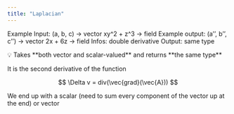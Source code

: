 ```yaml
---
title: "Laplacian"
---
```

Example Input: (a, b, c) → vector
xy^2 + z^3 → field
Example output: (a’’, b’’, c’’) → vector
2x + 6z → field
Infos: double derivative
Output: same type

<aside>
💡 Takes **both vector and scalar-valued** and returns **the same type**

</aside>

It is the second derivative of the function

$$
\Delta v = div(\vec{grad}(\vec{A}))
$$

We end up with a scalar (need to sum every component of the vector up at the end) or vector
